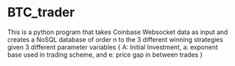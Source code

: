 # BTC_trader
This is a python program that takes Coinbase Websocket data as input and creates a NoSQL database of order n to the 3 different winning strategies given 3 different parameter variables { A: Initial Investment, a: exponent base used in trading scheme, and e: price gap in between trades }

